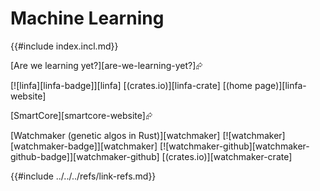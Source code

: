 # Machine Learning

{{#include index.incl.md}}

[Are we learning yet?][are-we-learning-yet?]⮳

[![linfa][linfa-badge]][linfa]  [(crates.io)][linfa-crate]  [(home page)][linfa-website]

[SmartCore][smartcore-website]⮳

[Watchmaker (genetic algos in Rust)][watchmaker]  [![watchmaker][watchmaker-badge]][watchmaker]  [![watchmaker-github][watchmaker-github-badge]][watchmaker-github]  [(crates.io)][watchmaker-crate]

{{#include ../../../refs/link-refs.md}}
